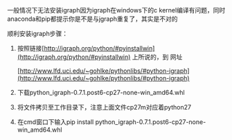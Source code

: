 一般情况下无法安装igraph因为igraph在windows下的c kernel编译有问题，同时anaconda和pip都提示你是不是与jgraph重复了，其实是不对的

顺利安装igraph步骤：

1. 按照链接[http://igraph.org/python/#pyinstallwin](http://igraph.org/python/#pyinstallwin) 上所说的，到 网址

   [http://www.lfd.uci.edu/~gohlke/pythonlibs/#python-igraph](http://www.lfd.uci.edu/~gohlke/pythonlibs/#python-igraph)

2. 下载python_igraph-0.7.1.post6-cp27-none-win_amd64.whl

3. 将文件拷贝至工作目录下，注意上面文件cp27m对应着python27

4. 在cmd窗口下输入pip install python_igraph-0.7.1.post6-cp27-none-win_amd64.whl

   ​